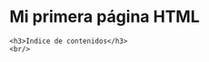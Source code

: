 <!DOCTYPE html>
<html lang="es">
<head>
    <meta charset="UTF-8">
    <meta name="viewport" content="width=device-width, initial-scale=1.0">
    <title>Mi primera página HTML</title>
</head>
<body>
    <h1>Mi primera página HTML</h1>

    <h3>Índice de contenidos</h3>
    <br/>
    
</body>
</html>